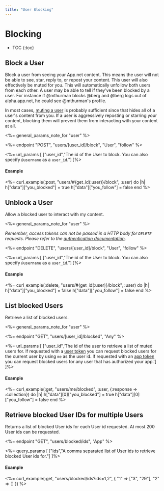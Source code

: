 ```yaml
---
title: "User Blocking"
---
```


# Blocking

* TOC
{:toc}

## Block a User

Block a user from seeing your App.net content. This means the user will not be able to see, star, reply to, or repost your content. This user will also effectively be muted for you. This will automatically unfollow both users from each other. A user may be able to  tell if they've been blocked by a user. For instance if @mthurman blocks @berg and @berg logs out of alpha.app.net, he could see @mthurman's profile.

In most cases, [muting a user](/reference/resources/user/muting/#mute-a-user) is probably sufficient since that hides all of a user's content from you. If a user is aggressively reposting or starring your content, blocking them will prevent them from interacting with your content at all.

<%= general_params_note_for "user" %>

<%= endpoint "POST", "users/[user_id]/block", "User", "follow" %>

<%= url_params [
  ["user_id","The id of the User to block. You can also specify <code>@username</code> as a <code>user_id</code>."]
]%>

#### Example

<%= curl_example(:post, "users/#{get_id(:user)}/block", :user) do |h|
    h["data"]["you_blocked"] = true
    h["data"]["you_follow"] = false
end %>

## Unblock a User

Allow a blocked user to interact with my content.

<%= general_params_note_for "user" %>

*Remember, access tokens can not be passed in a HTTP body for `DELETE` requests. Please refer to the [authentication documentation](/reference/authentication/#making-authenticated-api-requests).*

<%= endpoint "DELETE", "users/[user_id]/block", "User", "follow" %>

<%= url_params [
  ["user_id","The id of the User to block. You can also specify <code>@username</code> as a <code>user_id</code>."]
]%>

#### Example

<%= curl_example(:delete, "users/#{get_id(:user)}/block", :user) do |h|
    h["data"]["you_blocked"] = false
    h["data"]["you_follow"] = false
end %>

## List blocked Users

Retrieve a list of blocked users.

<%= general_params_note_for "user" %>

<%= endpoint "GET", "users/[user_id]/blocked", "Any" %>

<%= url_params [
  ["user_id",'The id of the user to retrieve a list of muted users for. If requested with a <a href="/reference/authentication/#access-tokens">user token</a> you can request blocked users for the current user by using <code>me</code> as the user id. If requested with an <a href="/reference/authentication/#access-tokens">app token</a> you can request blocked users for any user that has authorized your app.']
]%>

#### Example

<%= curl_example(:get, "users/me/blocked", :user, {:response => :collection}) do |h|
    h["data"][0]["you_blocked"] = true
    h["data"][0]["you_follow"] = false
end %>

## Retrieve blocked User IDs for multiple Users

Returns a list of blocked User ids for each User id requested. At most 200 User ids can be requested.

<%= endpoint "GET", "users/blocked/ids", "App" %>

<%= query_params [
  ["ids","A comma separated list of User ids to retrieve blocked User ids for."]
]%>

#### Example

<%= curl_example(:get, "users/blocked/ids?ids=1,2", {
    "1" => ["3", "29"],
    "2" => []
}) %>
